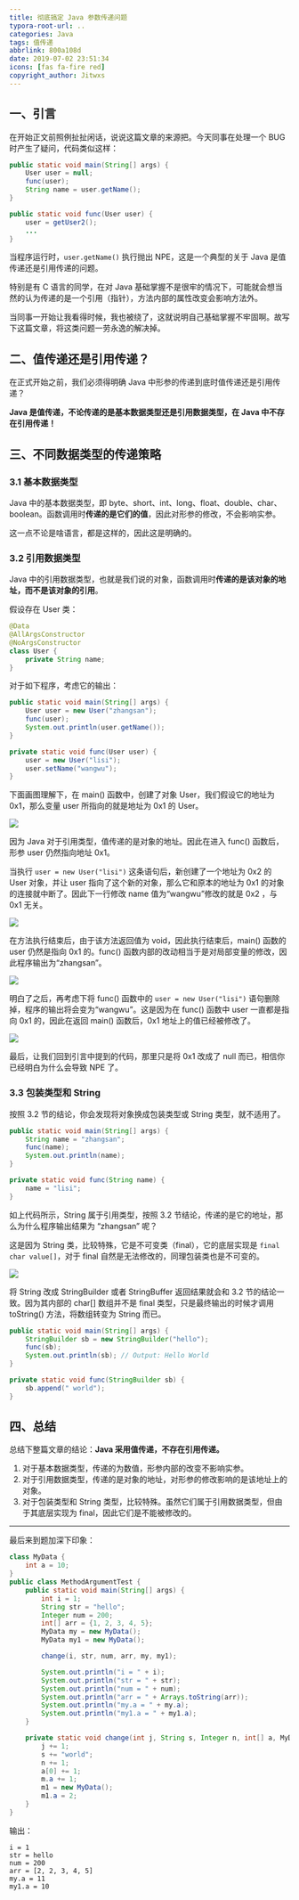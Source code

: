 ```yaml
---
title: 彻底搞定 Java 参数传递问题
typora-root-url: ..
categories: Java
tags: 值传递
abbrlink: 800a108d
date: 2019-07-02 23:51:34
icons: [fas fa-fire red]
copyright_author: Jitwxs
---
```


## 一、引言

在开始正文前照例扯扯闲话，说说这篇文章的来源把。今天同事在处理一个 BUG 时产生了疑问，代码类似这样：

```java
public static void main(String[] args) {
    User user = null;
    func(user);
    String name = user.getName();
}

public static void func(User user) {
    user = getUser2();
    ...
}
```

当程序运行时，`user.getName()` 执行抛出 NPE，这是一个典型的关于 Java 是值传递还是引用传递的问题。

特别是有 C 语言的同学，在对 Java 基础掌握不是很牢的情况下，可能就会想当然的认为传递的是一个引用（指针），方法内部的属性改变会影响方法外。

当同事一开始让我看得时候，我也被绕了，这就说明自己基础掌握不牢固啊。故写下这篇文章，将这类问题一劳永逸的解决掉。

## 二、值传递还是引用传递？

在正式开始之前，我们必须得明确 Java 中形参的传递到底时值传递还是引用传递？

**Java 是值传递，不论传递的是基本数据类型还是引用数据类型，在 Java 中不存在引用传递！**

## 三、不同数据类型的传递策略

### 3.1 基本数据类型

Java 中的基本数据类型，即 byte、short、int、long、float、double、char、boolean。函数调用时**传递的是它们的值**，因此对形参的修改，不会影响实参。

这一点不论是啥语言，都是这样的，因此这是明确的。

### 3.2 引用数据类型

Java 中的引用数据类型，也就是我们说的对象，函数调用时**传递的是该对象的地址，而不是该对象的引用**。

假设存在 User 类：

```java
@Data
@AllArgsConstructor
@NoArgsConstructor
class User {
    private String name;
}
```

对于如下程序，考虑它的输出：

```java
public static void main(String[] args) {
    User user = new User("zhangsan");
    func(user);
    System.out.println(user.getName());
}

private static void func(User user) {
    user = new User("lisi");
    user.setName("wangwu");
}
```

下面画图理解下，在 main() 函数中，创建了对象 User，我们假设它的地址为 0x1，那么变量 user 所指向的就是地址为 0x1 的 User。

![](/images/posts/20190702231524840.png)

因为 Java 对于引用类型，值传递的是对象的地址。因此在进入 func() 函数后，形参 user 仍然指向地址 0x1。

当执行 `user = new User("lisi")` 这条语句后，新创建了一个地址为 0x2 的 User 对象，并让 user 指向了这个新的对象，那么它和原本的地址为 0x1 的对象的连接就中断了。因此下一行修改 name 值为“wangwu”修改的就是 0x2 ，与 0x1 无关。

![](/images/posts/20190702231725963.png)

在方法执行结束后，由于该方法返回值为 void，因此执行结束后，main() 函数的 user 仍然是指向 0x1 的。func() 函数内部的改动相当于是对局部变量的修改，因此程序输出为“zhangsan”。

![](/images/posts/20190702231524840.png)

明白了之后，再考虑下将 func() 函数中的 `user = new User("lisi")` 语句删除掉，程序的输出将会变为“wangwu”。这是因为在 func() 函数中 user 一直都是指向 0x1 的，因此在返回 main() 函数后，0x1 地址上的值已经被修改了。

![](/images/posts/20190702232714604.png)

最后，让我们回到引言中提到的代码，那里只是将 0x1 改成了 null 而已，相信你已经明白为什么会导致 NPE 了。

### 3.3 包装类型和 String

按照 3.2 节的结论，你会发现将对象换成包装类型或 String 类型，就不适用了。

```java
public static void main(String[] args) {
    String name = "zhangsan";
    func(name);
    System.out.println(name);
}

private static void func(String name) {
    name = "lisi";
}
```

如上代码所示，String 属于引用类型，按照 3.2 节结论，传递的是它的地址，那么为什么程序输出结果为 “zhangsan” 呢？

这是因为 String 类，比较特殊，它是不可变类（final），它的底层实现是 `final char value[]`，对于 final 自然是无法修改的，同理包装类也是不可变的。

![](/images/posts/20190702233601669.png)

将 String 改成 StringBuilder 或者 StringBuffer 返回结果就会和 3.2 节的结论一致。因为其内部的 char[] 数组并不是 final 类型，只是最终输出的时候才调用 toString() 方法，将数组转变为 String 而已。

```java
public static void main(String[] args) {
    StringBuilder sb = new StringBuilder("hello");
    func(sb);
    System.out.println(sb); // Output: Hello World
}

private static void func(StringBuilder sb) {
    sb.append(" world");
}
```

## 四、总结

总结下整篇文章的结论：**Java 采用值传递，不存在引用传递。**

1. 对于基本数据类型，传递的为数值，形参内部的改变不影响实参。
2. 对于引用数据类型，传递的是对象的地址，对形参的修改影响的是该地址上的对象。
3. 对于包装类型和 String 类型，比较特殊。虽然它们属于引用数据类型，但由于其底层实现为 final，因此它们是不能被修改的。

---

最后来到题加深下印象：

```java
class MyData {
    int a = 10;
}
public class MethodArgumentTest {
    public static void main(String[] args) {
        int i = 1;
        String str = "hello";
        Integer num = 200;
        int[] arr = {1, 2, 3, 4, 5};
        MyData my = new MyData();
        MyData my1 = new MyData();

        change(i, str, num, arr, my, my1);

        System.out.println("i = " + i);
        System.out.println("str = " + str);
        System.out.println("num = " + num);
        System.out.println("arr = " + Arrays.toString(arr));
        System.out.println("my.a = " + my.a);
        System.out.println("my1.a = " + my1.a);
    }

    private static void change(int j, String s, Integer n, int[] a, MyData m, MyData m1) {
        j += 1;
        s += "world";
        n += 1;
        a[0] += 1;
        m.a += 1;
        m1 = new MyData();
        m1.a = 2;
    }
}
```

输出：

```console
i = 1
str = hello
num = 200
arr = [2, 2, 3, 4, 5]
my.a = 11
my1.a = 10
```
